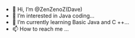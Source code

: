 - 👋 Hi, I’m @ZenZenoZ(Dave)
- 👀 I’m interested in Java coding...
- 🌱 I’m currently learning Basic Java and C ++...
- 📫 How to reach me ...

<!---
ZenZenoZ/ZenZenoZ is a ✨ special ✨ repository because its `README.md` (this file) appears on your GitHub profile.
You can click the Preview link to take a look at your changes.
--->
